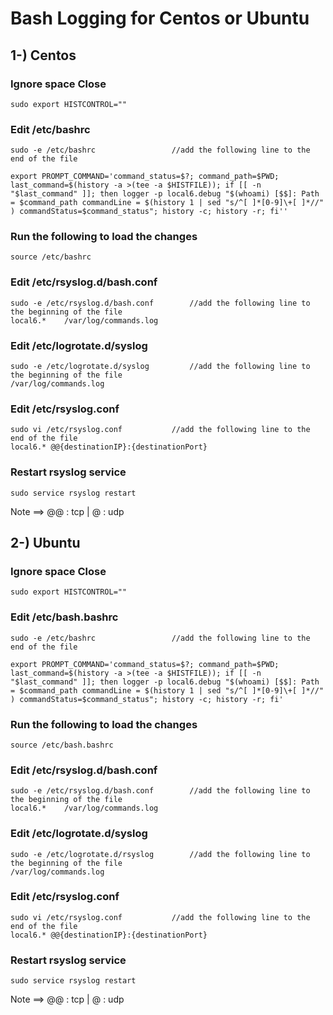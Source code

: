 # Bash Logging for Centos or Ubuntu

## 1-) Centos

### Ignore space Close

	sudo export HISTCONTROL=""

### Edit /etc/bashrc

	sudo -e /etc/bashrc    				//add the following line to the end of the file
	
	export PROMPT_COMMAND='command_status=$?; command_path=$PWD; last_command=$(history -a >(tee -a $HISTFILE)); if [[ -n "$last_command" ]]; then logger -p local6.debug "$(whoami) [$$]: Path = $command_path commandLine = $(history 1 | sed "s/^[ ]*[0-9]\+[ ]*//" ) commandStatus=$command_status"; history -c; history -r; fi''


### Run the following to load the changes

	source /etc/bashrc

### Edit /etc/rsyslog.d/bash.conf

	sudo -e /etc/rsyslog.d/bash.conf  		//add the following line to the beginning of the file
	local6.*    /var/log/commands.log

### Edit /etc/logrotate.d/syslog

	sudo -e /etc/logrotate.d/syslog 		//add the following line to the beginning of the file
	/var/log/commands.log

### Edit /etc/rsyslog.conf
	
	sudo vi /etc/rsyslog.conf			//add the following line to the end of the file
	local6.* @@{destinationIP}:{destinationPort}

### Restart rsyslog service

	sudo service rsyslog restart
	

Note ==> @@ : tcp | @ : udp 


## 2-) Ubuntu

### Ignore space Close

	sudo export HISTCONTROL=""

### Edit /etc/bash.bashrc

	sudo -e /etc/bashrc    				//add the following line to the end of the file
	
	export PROMPT_COMMAND='command_status=$?; command_path=$PWD; last_command=$(history -a >(tee -a $HISTFILE)); if [[ -n "$last_command" ]]; then logger -p local6.debug "$(whoami) [$$]: Path = $command_path commandLine = $(history 1 | sed "s/^[ ]*[0-9]\+[ ]*//" ) commandStatus=$command_status"; history -c; history -r; fi'

### Run the following to load the changes

	source /etc/bash.bashrc

### Edit /etc/rsyslog.d/bash.conf

	sudo -e /etc/rsyslog.d/bash.conf  		//add the following line to the beginning of the file
	local6.*    /var/log/commands.log

### Edit /etc/logrotate.d/syslog

	sudo -e /etc/logrotate.d/rsyslog 		//add the following line to the beginning of the file
	/var/log/commands.log

### Edit /etc/rsyslog.conf
	
	sudo vi /etc/rsyslog.conf			//add the following line to the end of the file
	local6.* @@{destinationIP}:{destinationPort}

### Restart rsyslog service

	sudo service rsyslog restart

Note ==> @@ : tcp | @ : udp 
